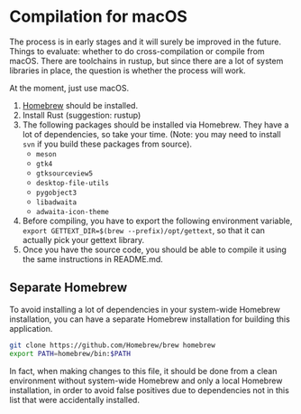 # Compilation for macOS

The process is in early stages and it will surely be improved in the future.
Things to evaluate: whether to do cross-compilation or compile from macOS. There
are toolchains in rustup, but since there are a lot of system libraries in
place, the question is whether the process will work.

At the moment, just use macOS.

1. [Homebrew](https://brew.sh) should be installed.
2. Install Rust (suggestion: rustup)
3. The following packages should be installed via Homebrew. They have a lot of
   dependencies, so take your time. (Note: you may need to install `svn` if you
   build these packages from source).
   * `meson`
   * `gtk4`
   * `gtksourceview5`
   * `desktop-file-utils`
   * `pygobject3`
   * `libadwaita`
   * `adwaita-icon-theme`
4. Before compiling, you have to export the following environment variable,
   `export GETTEXT_DIR=$(brew --prefix)/opt/gettext`, so that it can actually
   pick your gettext library.
5. Once you have the source code, you should be able to compile it using the
   same instructions in README.md.

## Separate Homebrew

To avoid installing a lot of dependencies in your system-wide Homebrew
installation, you can have a separate Homebrew installation for building this
application.

```sh
git clone https://github.com/Homebrew/brew homebrew
export PATH=homebrew/bin:$PATH
```

In fact, when making changes to this file, it should be done from a clean
environment without system-wide Homebrew and only a local Homebrew installation,
in order to avoid false positives due to dependencies not in this list that were
accidentally installed.
